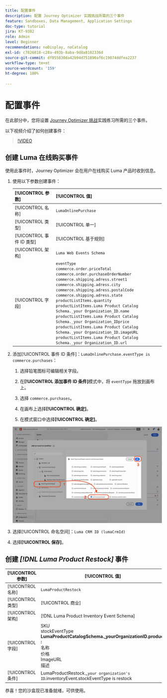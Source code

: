 ```yaml
---
title: 配置事件
description: 配置 Journey Optimizer 实践挑战所需的三个事件
feature: Sandboxes, Data Management, Application Settings
doc-type: tutorial
jira: KT-9382
role: Admin
level: Beginner
recommendations: noDisplay, noCatalog
exl-id: c7826818-c28a-493b-8aba-9d8a8102336d
source-git-commit: df055830da42b94d751890af6c19074ddfea2237
workflow-type: tm+mt
source-wordcount: '159'
ht-degree: 100%

---
```


# 配置事件

在此部分中，您将设置 [Journey Optimizer 挑战](/help/challenges/introduction-and-prerequisites.md)实践练习所需的三个事件。

以下视频介绍了如何创建事件：

>[!VIDEO](https://video.tv.adobe.com/v/336253?quality=12&learn=on)

## 创建 Luma 在线购买事件

使用此事件时，Journey Optimizer 会在用户在线购买 Luma 产品时收到信息。

1. 使用以下参数创建事件：

   | [!UICONTROL 参数] | [!UICONTROL 值] |
   |-------------|-----------|
   | [!UICONTROL 名称] | `LumaOnlinePurchase` |
   | [!UICONTROL 类型] | [!UICONTROL 单一] |
   | [!UICONTROL 事件 ID 类型] | [!UICONTROL 基于规则] |
   | [!UICONTROL 架构] | `Luma Web Events Schema` |
   | [!UICONTROL 字段] | `eventType` <br>`commerce.order.priceTotal`<br>`commerce.order.purchaseOrderNumber`<br>`commerce.shipping.adress.street1`<br>`commerce.shipping.adress.city`<br>`commerce.shipping.adress.postalCode`<br>`commerce.shipping.adress.state`<br>`productListItems.quantity`<br>`productListItems.Luma Product Catalog Schema._your Organization_ID.name`<br>`productListItems.Luma Product Catalog Schema._your Organization_IDprice`<br>`productListItems.Luma Product Catalog Schema._your Organization_ID.imageURL`<br>`productListItems.Luma Product Catalog Schema._your Organization_ID.url` |

1. 添加[!UICONTROL 事件 ID 条件]：`LumaOnlinePurchase.eventType is commerce.purchases`：

   1. 选择铅笔图标可编辑相关字段。

   1. 在&#x200B;**[!UICONTROL 添加事件 ID 条件]**&#x200B;模式中，将 `eventType` 拖放到画布上。
   1. 选择 `commerce.purchases`。
   1. 在画布上选择&#x200B;**[!UICONTROL 确定]**。
   1. 在模式窗口中选择&#x200B;**[!UICONTROL 确定]**。

   ![添加事件条件](/help/tutorial-configure-a-training-sandbox/assets/Event-lumaOnlinePurchase-condition-1.png)

1. 选择[!UICONTROL 命名空间]：`Luma CRM ID (lumaCrmId)`

1. 选择&#x200B;**[!UICONTROL 保存]**。

## 创建 *[!DNL Luma Product Restock]* 事件

| [!UICONTROL 参数] | [!UICONTROL 值] |
|-------------|-----------|
| [!UICONTROL 名称] | `LumaProductRestock` |
| [!UICONTROL 类型] | [!UICONTROL 商业] |
| [!UICONTROL 架构] | [!DNL Luma Product Inventory Event Schema] |
| [!UICONTROL 字段] | SKU <br> stockEventType<br><b>LumaProductCatalogSchema._yourOrganizationID.product :</b> <br>名称<br>价格<br> ImageURL<br>描述 |
| [!UICONTROL 条件] | LumaProductRestock._`your organization's ID`.inventoryEvent.stockEventType is restock |

恭喜！您的沙盒现已准备就绪，可供使用。
